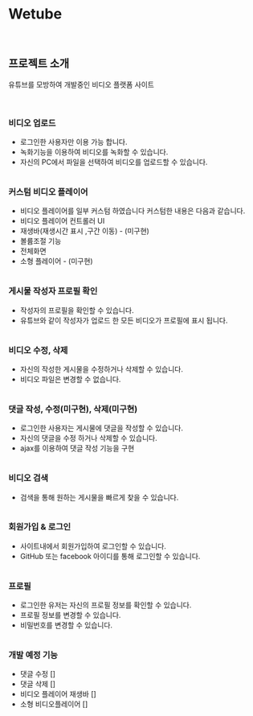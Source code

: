 # Wetube

<br>

## 프로젝트 소개

유튜브를 모방하여 개발중인 비디오 플랫폼 사이트

<br>

### 비디오 업로드
+ 로그인한 사용자만 이용 가능 합니다.
+ 녹화기능을 이용하여 비디오를 녹화할 수 있습니다.
+ 자신의 PC에서 파일을 선택하여 비디오를 업로드할 수 있습니다.
<img src="">

<br>

### 커스텀 비디오 플레이어
+ 비디오 플레이어를 일부 커스텀 하였습니다 커스텀한 내용은 다음과 같습니다.
+ 비디오 플레이어 컨트롤러 UI
+ 재생바(재생시간 표시 ,구간 이동) - (미구현)
+ 볼륨조절 기능
+ 전체화면
+ 소형 플레이어 - (미구현)
<img src="">

<br>

### 게시물 작성자 프로필 확인
+ 작성자의 프로필을 확인할 수 있습니다.
+ 유튜브와 같이 작성자가 업로드 한 모든 비디오가 프로필에 표시 됩니다.
<img src="">

<br>

### 비디오 수정, 삭제
+ 자신의 작성한 게시물을 수정하거나 삭제할 수 있습니다.
+ 비디오 파일은 변경할 수 없습니다.
<img src="">

<br>

### 댓글 작성, 수정(미구현), 삭제(미구현)
+ 로그인한 사용자는 게시물에 댓글을 작성할 수 있습니다.
+ 자신의 댓글을 수정 하거나 삭제할 수 있습니다.
+ ajax를 이용하여 댓글 작성 기능을 구현 


<img src="">

<br>

### 비디오 검색
+ 검색을 통해 원하는 게시물을 빠르게 찾을 수 있습니다.
<img src="">

<br>

### 회원가입 & 로그인
+ 사이트내에서 회원가입하여 로그인할 수 있습니다.
+ GitHub 또는 facebook 아이디를 통해 로그인할 수 있습니다.
<img src="">

<br>

### 프로필
+ 로그인한 유저는 자신의 프로필 정보를 확인할 수 있습니다.
+ 프로필 정보를 변경할 수 있습니다.
+ 비밀번호를 변경할 수 있습니다.
<img src="">

<br>

### 개발 예정 기능

+ 댓글 수정 []
+ 댓글 삭제 []
+ 비디오 플레이어 재생바 []
+ 소형 비디오플레이어 []

